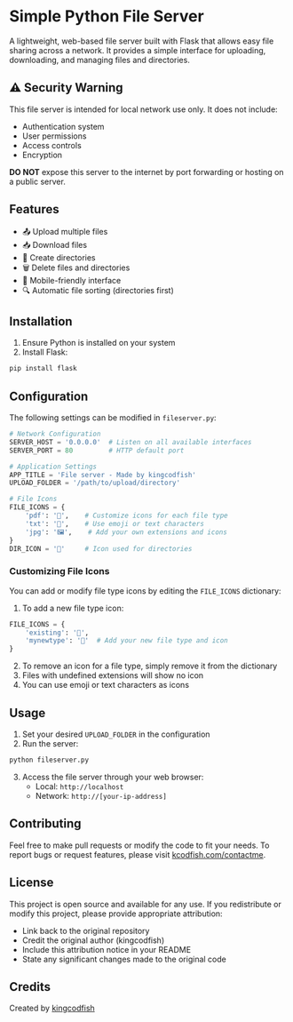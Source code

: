 # Simple Python File Server

A lightweight, web-based file server built with Flask that allows easy file sharing across a network. It provides a simple interface for uploading, downloading, and managing files and directories.

## ⚠️ Security Warning

This file server is intended for local network use only. It does not include:
- Authentication system
- User permissions
- Access controls
- Encryption

**DO NOT** expose this server to the internet by port forwarding or hosting on a public server.

## Features

- 📤 Upload multiple files
- 📥 Download files
- 📁 Create directories
- 🗑️ Delete files and directories
- 📱 Mobile-friendly interface
- 🔍 Automatic file sorting (directories first)

## Installation

1. Ensure Python is installed on your system
2. Install Flask:
```bash
pip install flask
```

## Configuration

The following settings can be modified in `fileserver.py`:

```python
# Network Configuration
SERVER_HOST = '0.0.0.0'  # Listen on all available interfaces
SERVER_PORT = 80         # HTTP default port

# Application Settings
APP_TITLE = 'File server - Made by kingcodfish'
UPLOAD_FOLDER = '/path/to/upload/directory'

# File Icons
FILE_ICONS = {
    'pdf': '📄',    # Customize icons for each file type
    'txt': '📝',    # Use emoji or text characters
    'jpg': '🖼️',    # Add your own extensions and icons
}
DIR_ICON = '📁'     # Icon used for directories
```

### Customizing File Icons

You can add or modify file type icons by editing the `FILE_ICONS` dictionary:

1. To add a new file type icon:
```python
FILE_ICONS = {
    'existing': '📄',
    'mynewtype': '🔮'  # Add your new file type and icon
}
```

2. To remove an icon for a file type, simply remove it from the dictionary
3. Files with undefined extensions will show no icon
4. You can use emoji or text characters as icons

## Usage

1. Set your desired `UPLOAD_FOLDER` in the configuration
2. Run the server:
```bash
python fileserver.py
```
3. Access the file server through your web browser:
   - Local: `http://localhost`
   - Network: `http://[your-ip-address]`

## Contributing

Feel free to make pull requests or modify the code to fit your needs. To report bugs or request features, please visit [kcodfish.com/contactme](https://kcodfish.com/contactme).

## License

This project is open source and available for any use. If you redistribute or modify this project, please provide appropriate attribution:

- Link back to the original repository
- Credit the original author (kingcodfish)
- Include this attribution notice in your README
- State any significant changes made to the original code

## Credits

Created by [kingcodfish](https://kcodfish.com)
